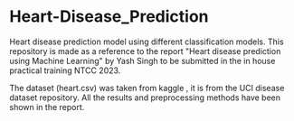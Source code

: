 # Heart-Disease_Prediction
Heart disease prediction model using different classification models.
This repository is made as a reference to the report "Heart disease prediction using Machine Learning" by Yash Singh to be submitted in the in house practical training NTCC 2023.

The dataset (heart.csv) was taken from kaggle , it is from the UCI disease dataset repository.
All the results and preprocessing methods have been shown in the report.
